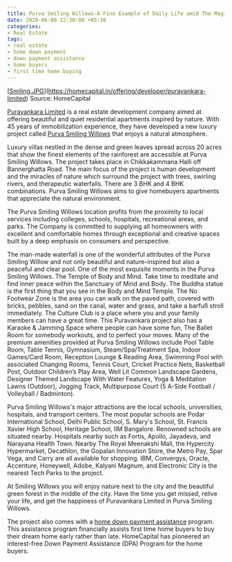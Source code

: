 ```yaml
---
title: Purva Smiling Willows-A Fine Example of Daily Life amid The Magic of Nature
date: 2020-06-06 12:30:00 +05:30
categories:
- Real Estate
tags:
- real estate
- home down payment
- down payment assistance
- home buyers
- first time home buying
---
```


[[Smiling.JPG](/uploads/Smiling.JPG)](https://homecapital.in/offering/developer/puravankara-limited)
Source: HomeCapital

[Puravankara Limited](https://homecapital.in/property/278/purva-smiling-willows-3-bhk) is a real estate development company aimed at offering beautiful and quiet residential apartments inspired by nature. With 45 years of immobilization experience, they have developed a new luxury project called [Purva Smiling Willows](https://homecapital.in/property/278/purva-smiling-willows-3-bhk) that enjoys a natural atmosphere.

Luxury villas nestled in the dense and green leaves spread across 20 acres that show the finest elements of the rainforest are accessible at Purva Smiling Willows. The project takes place in Chikkakammana Halli off Bannerghatta Road. The main focus of the project is human development and the miracles of nature which surround the project with trees, swirling rivers, and therapeutic waterfalls. There are 3 BHK and 4 BHK combinations. Purva Smiling Willows aims to give homebuyers apartments that appreciate the natural environment.

The Purva Smiling Willows location profits from the proximity to local services including colleges, schools, hospitals, recreational areas, and parks. The Company is committed to supplying all homeowners with excellent and comfortable homes through exceptional and creative spaces built by a deep emphasis on consumers and perspective.


The man-made waterfall is one of the wonderful attributes of the Purva Smiling Willow and not only beautiful and nature-inspired but also a peaceful and clear pool. One of the most exquisite moments in the Purva Smiling Willows. The Temple of Body and Mind. Take time to meditate and find inner peace within the Sanctuary of Mind and Body. The Buddha statue is the first thing that you see in the Body and Mind Temple. The No Footwear Zone is the area you can walk on the paved path, covered with bricks, pebbles, sand on the canal, water and grass, and take a barfuß stroll immediately. The Culture Club is a place where you and your family members can have a great time. This Puravankara project also has a Karaoke & Jamming Space where people can have some fun, The Ballet Room for somebody workouts, and to perfect your moves. Many of the premium amenities provided at Purva Smiling Willows include Pool Table Room, Table Tennis, Gymnasium, Steam/Spa/Treatment Spa, Indoor Games/Card Room, Reception Lounge & Reading Area, Swimming Pool with associated Changing Rooms, Tennis Court, Cricket Practice Nets, Basketball Post, Outdoor Children’s Play Area, Well Lit Common Landscape Gardens, Designer Themed Landscape With Water Features, Yoga & Meditation Lawns (Outdoor), Jogging Track, Multipurpose Court (5 A-Side Football / Volleyball / Badminton).

Purva Smiling Willows's major attractions are the local schools, universities, hospitals, and transport centers. The most popular schools are Podar International School, Delhi Public School, S. Mary's School, St. Francis Xavier High School, Heritage School, IIM Bangalore. Renowned schools are situated nearby. Hospitals nearby such as Fortis, Apollo, Jayadeva, and Narayana Health Town. Nearby The Royal Meenakshi Mall, the Hypercity Hypermarket, Decathlon, the Gopalan Innovation Store, the Metro Pay, Spar Vega, and Carry are all available for shopping. IBM, Convergys, Oracle, Accenture, Honeywell, Adobe, Kalyani Magnum, and Electronic City is the nearest Tech Parks to the project.

At Smiling Willows you will enjoy nature next to the city and the beautiful green forest in the middle of the city. Have the time you get missed, relive your life, and get the happiness of Puravankara Limited in Purva Smiling Willows.

The project also comes with a [home down payment assistance](https://homecapital.in/) program. This assistance program financially assists first time home buyers to buy their dream home early rather than late. HomeCapital has pioneered an interest-free Down Payment Assistance (DPA) Program for the home buyers.




